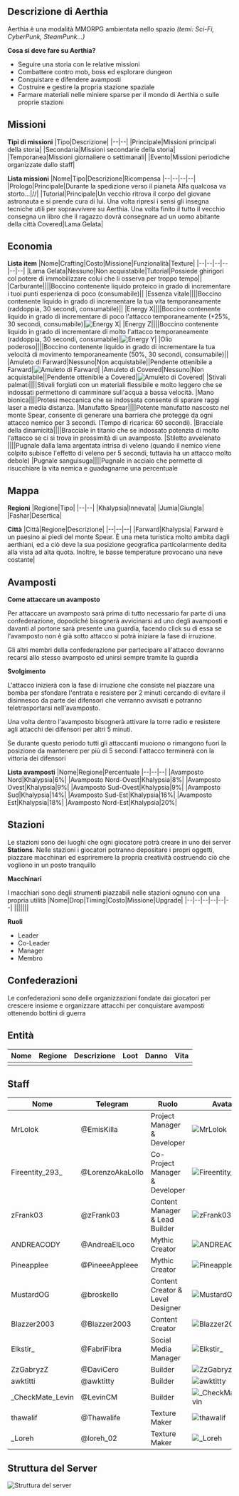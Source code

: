 ## Descrizione di Aerthia

Aerthia è una modalità MMORPG ambientata nello spazio *(temi: Sci-Fi, CyberPunk, SteamPunk...)*

**Cosa si deve fare su Aerthia?**
 - Seguire una storia con le relative missioni
 - Combattere contro mob, boss ed esplorare dungeon
 - Conquistare e difendere avamposti
 - Costruire e gestire la propria stazione spaziale
 - Farmare materiali nelle miniere sparse per il mondo di Aerthia o sulle proprie stazioni


## Missioni

**Tipi di missioni**
|Tipo|Descrizione|
|--|--|
|Principale|Missioni principali della storia|
|Secondaria|Missioni secondarie della storia|
|Temporanea|Missioni giornaliere o settimanali|
|Evento|Missioni periodiche organizzate dallo staff|


**Lista missioni**
|Nome|Tipo|Descrizione|Ricompensa
|--|--|--|--|
|Prologo|Principale|Durante la spedizione verso il pianeta Alfa qualcosa va storto...|//|
|Tutorial|Principale|Un vecchio ritrova il corpo del giovane astronauta e si prende cura di lui. Una volta ripresi i sensi gli insegna tecniche utili per sopravvivere su Aerthia. Una volta finito il tutto il vecchio consegna un libro che il ragazzo dovrà consegnare ad un uomo abitante della città Covered|Lama Gelata|


## Economia

**Lista item**
|Nome|Crafting|Costo|Missione|Funzionalità|Texture|
|--|--|--|--|--|--|
|Lama Gelata|Nessuno|Non acquistabile|Tutorial|Possiede ghirigori col potere di immobilizzare colui che li osserva per troppo tempo||
|Carburante||||Boccino contenente liquido proteico in grado di incrementare i tuoi punti esperienza di poco (consumabile)||
|Essenza vitale||||Boccino contenente liquido in grado di incrementare la tua vita temporaneamente (raddoppia, 30 secondi, consumabile)||
|Energy X||||Boccino contenente liquido in grado di incrementare di poco l'attacco temporaneamente (+25%, 30 secondi, consumabile)|![Energy X](https://i.imgur.com/ZKn2jOq.png)|
|Energy Z||||Boccino contenente liquido in grado di incrementare di molto l'attacco temporaneamente (raddoppia, 30 secondi, consumabile)|![Energy Y](https://i.imgur.com/zpAfeUb.png)|
|Olio poderoso||||Boccino contenente liquido in grado di incrementare la tua velocità di movimento temporaneamente (50%, 30 secondi, consumabile)||
|Amuleto di Farward|Nessuno|Non acquistabile||Pendente ottenibile a Farward|![Amuleto di Farward](https://i.imgur.com/ZQlVPwb.png)|
|Amuleto di Covered|Nessuno|Non acquistabile||Pendente ottenibile a Covered|![Amuleto di Covered](https://i.imgur.com/0BFFtFj.png)|
|Stivali palmati||||Stivali forgiati con un materiali flessibile e molto leggero che se indossati permettono di camminare sull'acqua a bassa velocità.
|Mano bionica||||Protesi meccanica che se indossata consente di sparare raggi laser a media distanza.
|Manufatto Spear||||Potente manufatto nascosto nel monte Spear, consente di generare una barriera che protegge da ogni attacco nemico per 3 secondi. (Tempo di ricarica: 60 secondi).
|Bracciale della dinamicità||||Bracciale in titanio che se indossato potenzia di molto l'attacco se ci si trova in prossimità di un avamposto.
|Stiletto avvelenato ||||Pugnale dalla lama argentata intrisa di veleno (quando il nemico viene colpito subisce l'effetto di veleno per 5 secondi, tuttavia ha un attacco molto debole)
|Pugnale sanguisuga||||Pugnale in acciaio che permette di risucchiare la vita nemica e guadagnarne una percentuale

## Mappa

**Regioni**
|Regione|Tipo|
|--|--|
|Khalypsia|Innevata|
|Jumia|Giungla|
|Fashar|Desertica|

**Città**
|Città|Regione|Descrizione|
|--|--|--|
|Farward|Khalypsia| Farward è un paesino ai piedi del monte Spear. È una meta turistica molto ambita dagli aerthiani, ed a ciò deve la sua posizione geografica particolarmente dedita alla vista ad alta quota. Inoltre, le basse temperature provocano una neve costante|

## **Avamposti**

**Come attaccare un avamposto**

Per attaccare un avamposto sarà prima di tutto necessario far parte di una confederazione, dopodiché bisognerà avvicinarsi ad uno degli avamposti e davanti al portone sarà presente una guardia, facendo click su di essa se l'avamposto non è già sotto attacco si potrà iniziare la fase di irruzione.

Gli altri membri della confederazione per partecipare all'attacco dovranno recarsi allo stesso avamposto ed unirsi sempre tramite la guardia

**Svolgimento**

L'attacco inizierà con la fase di irruzione che consiste nel piazzare una bomba per sfondare l'entrata e resistere per 2 minuti cercando di evitare il disinnesco da parte dei difensori che verranno avvisati e potranno teletrasportarsi nell'avamposto.

Una volta dentro l'avamposto bisognerà attivare la torre radio e resistere agli attacchi dei difensori per altri 5 minuti.

Se durante questo periodo tutti gli attaccanti muoiono o rimangono fuori la posizione da mantenere per più di 5 secondi l'attacco terminerà con la vittoria dei difensori

**Lista avamposti**
|Nome|Regione|Percentuale
|--|--|--|
|Avamposto Nord|Khalypsia|6%|
|Avamposto Nord-Ovest|Khalypsia|8%|
|Avamposto Ovest|Khalypsia|9%|
|Avamposto Sud-Ovest|Khalypsia|9%|
|Avamposto Sud|Khalypsia|14%|
|Avamposto Sud-Est|Khalypsia|16%|
|Avamposto Est|Khalypsia|18%|
|Avamposto Nord-Est|Khalypsia|20%|

## Stazioni
Le stazioni sono dei luoghi che ogni giocatore potrà creare in uno dei server **Stations**. Nelle stazioni i giocatori potranno depositare i propri oggetti, piazzare macchinari ed espriremere la propria creatività costruendo ciò che vogliono in un posto tranquillo

**Macchinari**

I macchiari sono degli strumenti piazzabili nelle stazioni ognuno con una propria utilità
|Nome|Drop|Timing|Costo|Missione|Upgrade|
|--|--|--|--|--|--|
|||||||

**Ruoli**
 - Leader
 - Co-Leader
 - Manager
 - Membro

## Confederazioni
Le confederazioni sono delle organizzazioni fondate dai giocatori per crescere insieme e organizzare attacchi per conquistare avamposti ottenendo bottini di guerra

## Entità
|Nome|Regione|Descrizione|Loot|Danno|Vita|
|--|--|--|--|--|--|
|||||||

## Staff
|Nome|Telegram|Ruolo|Avatar|
|--|--|--|--|
|MrLolok|@EmisKilla|Project Manager & Developer|![MrLolok](https://cravatar.eu/avatar/MrLolok/50)|
|Fireentity_293_|@LorenzoAkaLollo|Co-Project Manager & Developer|![Fireentity_293_](https://cravatar.eu/avatar/Fireentity_293_/50)|
|zFrank03|@zFrank03|Content Manager & Lead Builder|![zFrank03](https://cravatar.eu/avatar/zFrank03/50)|
|ANDREACODY|@AndreaElLoco|Mythic Creator|![ANDREACODY](https://cravatar.eu/avatar/ANDREACODY/50)|
|Pineapplee|@PineeeAppleee|Mythic Creator|![Pineapplee](https://cravatar.eu/avatar/Pineapplee/50)|
|MustardOG|@broskello|Content Creator & Level Designer|![MustardOG](https://cravatar.eu/avatar/MustardOG/50)|
|Blazzer2003|@Blazzer2003|Content Creator|![Blazzer2003](https://cravatar.eu/avatar/Blazzer2003/50)|
|Elkstir_|@FabriFibra|Social Media Manager|![Elkstir_](https://cravatar.eu/avatar/Elkstir_/50)|
|ZzGabryzZ|@DaviCero|Builder|![ZzGabryzZ](https://cravatar.eu/avatar/ZzGabryzZ/50)|
|awktitti|@awktitty|Builder|![awktitty](https://cravatar.eu/avatar/awktitti/50)|
|_CheckMate_Levin|@LevinCM|Builder|![_CheckMate_Levin](https://cravatar.eu/avatar/_CheckMate_Levin/50)|
|thawalif|@Thawalife|Texture Maker|![thawalif](https://cravatar.eu/avatar/thawalif/50)|
|_Loreh|@loreh_02|Texture Maker|![_Loreh](https://cravatar.eu/avatar/_Loreh/50)|

## Struttura del Server
![Struttura del server](https://imgur.com/uHqzv6i.png)
